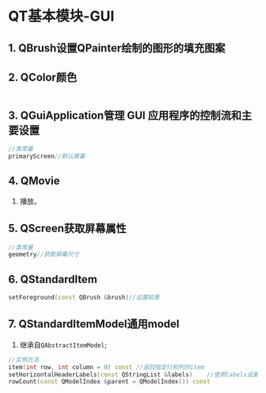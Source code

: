 # QT基本模块-GUI


## 1. QBrush设置QPainter绘制的图形的填充图案

## 2. QColor颜色

```c++

```

## 3. QGuiApplication管理 GUI 应用程序的控制流和主要设置

```c++
//类常量
primaryScreen//默认屏幕
```

## 4. QMovie

1. 播放。

## 5. QScreen获取屏幕属性

```c++
//类常量
geometry//获取屏幕尺寸
```

## 6. QStandardItem

```c++
setForeground(const QBrush &brush)//设置前景
```

## 7. QStandardItemModel通用model

1. 继承自`QAbstractItemModel`;

```c++
//实例方法
item(int row, int column = 0) const //返回指定行和列的item
setHorizontalHeaderLabels(const QStringList &labels)    //使用labels设置水平标题标签。 如有必要，列数增加到labels的数量
rowCount(const QModelIndex &parent = QModelIndex()) const
```

